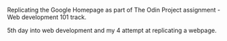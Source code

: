 Replicating the Google Homepage as part of The Odin Project assignment - Web development 101 track. 

5th day into web development and my 4 attempt at replicating a webpage.